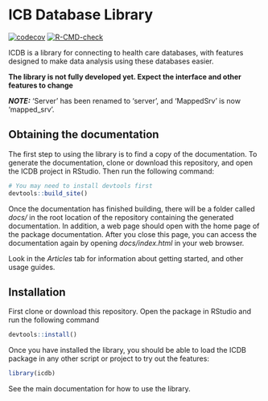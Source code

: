 
<!-- README.md is generated from README.Rmd. Please edit that file -->

# ICB Database Library

<!-- badges: start -->

[![codecov](https://codecov.io/gh/jrs0/icdb/branch/main/graph/badge.svg?token=VXGD77WTZI)](https://codecov.io/gh/jrs0/icdb)
[![R-CMD-check](https://github.com/jrs0/icdb/actions/workflows/R-CMD-check.yaml/badge.svg)](https://github.com/jrs0/icdb/actions/workflows/R-CMD-check.yaml)
<!-- badges: end -->

ICDB is a library for connecting to health care databases, with features
designed to make data analysis using these databases easier.

**The library is not fully developed yet. Expect the interface and other
features to change**

***NOTE:*** ‘Server’ has been renamed to ‘server’, and ‘MappedSrv’ is
now ‘mapped_srv’.

## Obtaining the documentation

The first step to using the library is to find a copy of the
documentation. To generate the documentation, clone or download this
repository, and open the ICDB project in RStudio. Then run the following
command:

``` r
# You may need to install devtools first 
devtools::build_site()
```

Once the documentation has finished building, there will be a folder
called *docs/* in the root location of the repository containing the
generated documentation. In addition, a web page should open with the
home page of the package documentation. After you close this page, you
can access the documentation again by opening *docs/index.html* in your
web browser.

Look in the *Articles* tab for information about getting started, and
other usage guides.

## Installation

First clone or download this repository. Open the package in RStudio and
run the following command

``` r
devtools::install()
```

Once you have installed the library, you should be able to load the ICDB
package in any other script or project to try out the features:

``` r
library(icdb)
```

See the main documentation for how to use the library.
